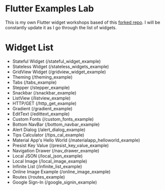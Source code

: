 # Flutter Examples Lab
This is my own Flutter widget workshops based of this [forked repo](https://github.com/nisrulz/flutter-examples). I will be constantly update it 
as I go through the list of widgets. 

# Widget List
- Stateful Widget (/stateful_widget_example)
- Stateless Widget (/stateless_widgets_example)
- GridView Widget (/gridview_widget_example)
- Theming (/theming_example)
- Tabs (/tabs_example)
- Stepper (/stepper_example)
- Snackbar (/snackbar_example)
- ListView (/listview_example)
- HTTP/GET (/http_get_example)
- Gradient (/gradient_example)
- EditText (/edittext_example)
- Custom Fonts (/custom_fonts_example)
- Bottom NavBar (/bottom_navbar_example)
- Alert Dialog (/alert_dialog_example)
- Tips Calculator (/tips_cal_example)
- Material App's Hello World (/materialapp_helloworld_example)
- Presist Key Value (/presist_key_value_example)
- Navigation Drawer (/nav_drawer_example)
- Local JSON (/local_json_example)
- Local Image (/local_image_example)
- Infinite List (/infinite_list_example)
- Online Image Example (/online_image_example)
- Routes (/routes_example)
- Google Sign-In (/google_signin_example)